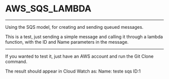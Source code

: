 # AWS_SQS_LAMBDA
------------------------

Using the SQS model, for creating and sending queued messages.


This is a test, just sending a simple message and calling it through a lambda function, with the ID and Name parameters in the message.

-----
If you wanted to test it, just have an AWS account and run the Git Clone command.

The result should appear in Cloud Watch as:
Name: teste sqs ID:1


